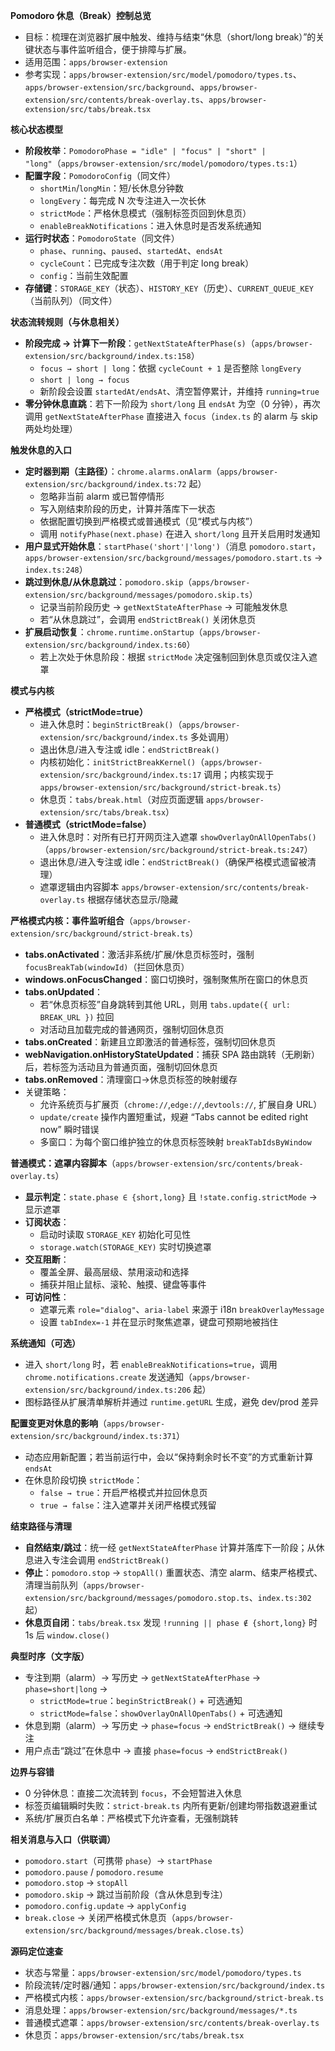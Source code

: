**Pomodoro 休息（Break）控制总览**
- 目标：梳理在浏览器扩展中触发、维持与结束“休息（short/long break）”的关键状态与事件监听组合，便于排障与扩展。
- 适用范围：`apps/browser-extension`
- 参考实现：`apps/browser-extension/src/model/pomodoro/types.ts`、`apps/browser-extension/src/background`、`apps/browser-extension/src/contents/break-overlay.ts`、`apps/browser-extension/src/tabs/break.tsx`

**核心状态模型**
- **阶段枚举**：`PomodoroPhase = "idle" | "focus" | "short" | "long"`（`apps/browser-extension/src/model/pomodoro/types.ts:1`）
- **配置字段**：`PomodoroConfig`（同文件）
  - `shortMin`/`longMin`：短/长休息分钟数
  - `longEvery`：每完成 N 次专注进入一次长休
  - `strictMode`：严格休息模式（强制标签页回到休息页）
  - `enableBreakNotifications`：进入休息时是否发系统通知
- **运行时状态**：`PomodoroState`（同文件）
  - `phase`、`running`、`paused`、`startedAt`、`endsAt`
  - `cycleCount`：已完成专注次数（用于判定 long break）
  - `config`：当前生效配置
- **存储键**：`STORAGE_KEY`（状态）、`HISTORY_KEY`（历史）、`CURRENT_QUEUE_KEY`（当前队列）（同文件）

**状态流转规则（与休息相关）**
- **阶段完成 → 计算下一阶段**：`getNextStateAfterPhase(s)`（`apps/browser-extension/src/background/index.ts:158`）
  - `focus → short | long`：依据 `cycleCount + 1` 是否整除 `longEvery`
  - `short | long → focus`
  - 新阶段会设置 `startedAt/endsAt`、清空暂停累计，并维持 `running=true`
- **零分钟休息直跳**：若下一阶段为 `short/long` 且 `endsAt` 为空（0 分钟），再次调用 `getNextStateAfterPhase` 直接进入 `focus`（`index.ts` 的 alarm 与 skip 两处均处理）

**触发休息的入口**
- **定时器到期（主路径）**：`chrome.alarms.onAlarm`（`apps/browser-extension/src/background/index.ts:72` 起）
  - 忽略非当前 alarm 或已暂停情形
  - 写入刚结束阶段的历史，计算并落库下一状态
  - 依据配置切换到严格模式或普通模式（见“模式与内核”）
  - 调用 `notifyPhase(next.phase)` 在进入 `short/long` 且开关启用时发通知
- **用户显式开始休息**：`startPhase('short'|'long')`（消息 `pomodoro.start`，`apps/browser-extension/src/background/messages/pomodoro.start.ts` → `index.ts:248`）
- **跳过到休息/从休息跳过**：`pomodoro.skip`（`apps/browser-extension/src/background/messages/pomodoro.skip.ts`）
  - 记录当前阶段历史 → `getNextStateAfterPhase` → 可能触发休息
  - 若“从休息跳过”，会调用 `endStrictBreak()` 关闭休息页
- **扩展启动恢复**：`chrome.runtime.onStartup`（`apps/browser-extension/src/background/index.ts:60`）
  - 若上次处于休息阶段：根据 `strictMode` 决定强制回到休息页或仅注入遮罩

**模式与内核**
- **严格模式（strictMode=true）**
  - 进入休息时：`beginStrictBreak()`（`apps/browser-extension/src/background/index.ts` 多处调用）
  - 退出休息/进入专注或 idle：`endStrictBreak()`
  - 内核初始化：`initStrictBreakKernel()`（`apps/browser-extension/src/background/index.ts:17` 调用；内核实现于 `apps/browser-extension/src/background/strict-break.ts`）
  - 休息页：`tabs/break.html`（对应页面逻辑 `apps/browser-extension/src/tabs/break.tsx`）
- **普通模式（strictMode=false）**
  - 进入休息时：对所有已打开网页注入遮罩 `showOverlayOnAllOpenTabs()`（`apps/browser-extension/src/background/strict-break.ts:247`）
  - 退出休息/进入专注或 idle：`endStrictBreak()`（确保严格模式遗留被清理）
  - 遮罩逻辑由内容脚本 `apps/browser-extension/src/contents/break-overlay.ts` 根据存储状态显示/隐藏

**严格模式内核：事件监听组合**（`apps/browser-extension/src/background/strict-break.ts`）
- **tabs.onActivated**：激活非系统/扩展/休息页标签时，强制 `focusBreakTab(windowId)`（拦回休息页）
- **windows.onFocusChanged**：窗口切换时，强制聚焦所在窗口的休息页
- **tabs.onUpdated**：
  - 若“休息页标签”自身跳转到其他 URL，则用 `tabs.update({ url: BREAK_URL })` 拉回
  - 对活动且加载完成的普通网页，强制切回休息页
- **tabs.onCreated**：新建且立即激活的普通标签，强制切回休息页
- **webNavigation.onHistoryStateUpdated**：捕获 SPA 路由跳转（无刷新）后，若标签为活动且为普通页面，强制切回休息页
- **tabs.onRemoved**：清理窗口→休息页标签的映射缓存
- 关键策略：
  - 允许系统页与扩展页（`chrome://`,`edge://`,`devtools://`, 扩展自身 URL）
  - `update/create` 操作内置短重试，规避 “Tabs cannot be edited right now” 瞬时错误
  - 多窗口：为每个窗口维护独立的休息页标签映射 `breakTabIdsByWindow`

**普通模式：遮罩内容脚本**（`apps/browser-extension/src/contents/break-overlay.ts`）
- **显示判定**：`state.phase ∈ {short,long}` 且 `!state.config.strictMode` → 显示遮罩
- **订阅状态**：
  - 启动时读取 `STORAGE_KEY` 初始化可见性
  - `storage.watch(STORAGE_KEY)` 实时切换遮罩
- **交互阻断**：
  - 覆盖全屏、最高层级、禁用滚动和选择
  - 捕获并阻止鼠标、滚轮、触摸、键盘等事件
- **可访问性**：
  - 遮罩元素 `role="dialog"`、`aria-label` 来源于 i18n `breakOverlayMessage`
  - 设置 `tabIndex=-1` 并在显示时聚焦遮罩，键盘可预期地被挡住

**系统通知（可选）**
- 进入 `short/long` 时，若 `enableBreakNotifications=true`，调用 `chrome.notifications.create` 发送通知（`apps/browser-extension/src/background/index.ts:206` 起）
- 图标路径从扩展清单解析并通过 `runtime.getURL` 生成，避免 dev/prod 差异

**配置变更对休息的影响**（`apps/browser-extension/src/background/index.ts:371`）
- 动态应用新配置；若当前运行中，会以“保持剩余时长不变”的方式重新计算 `endsAt`
- 在休息阶段切换 `strictMode`：
  - `false → true`：开启严格模式并拉回休息页
  - `true → false`：注入遮罩并关闭严格模式残留

**结束路径与清理**
- **自然结束/跳过**：统一经 `getNextStateAfterPhase` 计算并落库下一阶段；从休息进入专注会调用 `endStrictBreak()`
- **停止**：`pomodoro.stop` → `stopAll()` 重置状态、清空 alarm、结束严格模式、清理当前队列（`apps/browser-extension/src/background/messages/pomodoro.stop.ts`、`index.ts:302` 起）
- **休息页自闭**：`tabs/break.tsx` 发现 `!running || phase ∉ {short,long}` 时 1s 后 `window.close()`

**典型时序（文字版）**
- 专注到期（alarm）→ 写历史 → `getNextStateAfterPhase` → `phase=short|long` →
  - `strictMode=true`：`beginStrictBreak()` + 可选通知
  - `strictMode=false`：`showOverlayOnAllOpenTabs()` + 可选通知
- 休息到期（alarm）→ 写历史 → `phase=focus` → `endStrictBreak()` → 继续专注
- 用户点击“跳过”在休息中 → 直接 `phase=focus` → `endStrictBreak()`

**边界与容错**
- 0 分钟休息：直接二次流转到 `focus`，不会短暂进入休息
- 标签页编辑瞬时失败：`strict-break.ts` 内所有更新/创建均带指数退避重试
- 系统/扩展页白名单：严格模式下允许查看，无强制跳转

**相关消息与入口（供联调）**
- `pomodoro.start`（可携带 `phase`）→ `startPhase`
- `pomodoro.pause` / `pomodoro.resume`
- `pomodoro.stop` → `stopAll`
- `pomodoro.skip` → 跳过当前阶段（含从休息到专注）
- `pomodoro.config.update` → `applyConfig`
- `break.close` → 关闭严格模式休息页（`apps/browser-extension/src/background/messages/break.close.ts`）

**源码定位速查**
- 状态与常量：`apps/browser-extension/src/model/pomodoro/types.ts`
- 阶段流转/定时器/通知：`apps/browser-extension/src/background/index.ts`
- 严格模式内核：`apps/browser-extension/src/background/strict-break.ts`
- 消息处理：`apps/browser-extension/src/background/messages/*.ts`
- 普通模式遮罩：`apps/browser-extension/src/contents/break-overlay.ts`
- 休息页：`apps/browser-extension/src/tabs/break.tsx`

